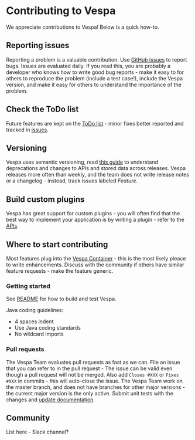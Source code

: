 # Contributing to Vespa
We appreciate contributions to Vespa!
Below is a quick how-to.


## Reporting issues
Reporting a problem is a valuable contribution.
Use [GitHub issues](https://github.com/vespa-engine/vespa/issues) to report bugs.
Issues are evaluated daily.
If you read this, you are probably a developer who knows how to write good bug reports - 
make it easy to for others to reproduce the problem (include a test case!),
include the Vespa version,
and make it easy for others to understand the importance of the problem.


## Check the ToDo list
Future features are kept on the [ToDo list](TODO.md) - 
minor fixes better reported and tracked in [issues](https://github.com/vespa-engine/vespa/issues).


## Versioning
Vespa uses semantic versioning,
read [this guide](http://docs.vespa.ai/documentation/vespa-versions.html) to understand
deprecations and changes to APIs and stored data across releases.
Vespa releases more often than weekly, and the team does not write release notes or a changelog - 
instead, track issues labeled _Feature_.


## Build custom plugins
Vespa has great support for custom plugins -
you will often find that the best way to implement your application is by writing a plugin -
refer to the [APIs](http://docs.vespa.ai/documentation/api.html).


## Where to start contributing
Most features plug into the [Vespa Container](docs.vespa.ai/documentation/jdisc/index.html) -
this is the most likely pleace to write enhancements.
Discuss with the community if others have similar feature requests - make the feature generic.

### Getting started
See [README](README.md) for how to build and test Vespa. 
<!-- Do we have a link to code conventions - or just use below? -->
Java coding guidelines:
* 4 spaces indent  <!-- Line width? -->
* Use Java coding standards
* No wildcard imports

### Pull requests
The Vespa Team evaluates pull requests as fast as we can.
File an issue that you can refer to in the pull request -
The issue can be valid even though a pull request will not be merged.
Also add `Closes #XXX` or `Fixes #XXX` in commits - this will auto-close the issue.
The Vespa Team work on the master branch, and does not have branches for other major versions - 
the current major version is the only active.
Submit unit tests with the changes and [update documentation](https://github.com/vespa-engine/documentation).
<!--  Do we need a Signed-off-by: Joe Smith <joe.smith@email.com> -->


## Community
List here - Slack channel?
